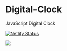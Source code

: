 # Digital-Clock
JavaScript Digital Clock

[![Netlify Status](https://api.netlify.com/api/v1/badges/dfc8f12d-fdb3-40a8-b15b-f8521d006d30/deploy-status)](https://app.netlify.com/sites/adf-digital-clock/deploys)

![](https://ibb.co/NywGb1y)


